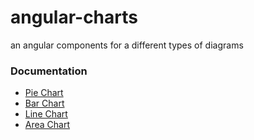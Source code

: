 # angular-charts
an angular components for a different types of diagrams

### Documentation

 - [Pie Chart](./documentation/pie_chart.md)  
 - [Bar Chart](./documentation/bar_chart.md)  
 - [Line Chart](./documentation/line_chart.md)  
 - [Area Chart](./documentation/area_chart.md)
